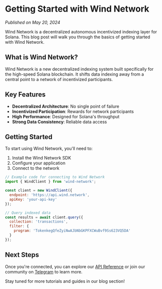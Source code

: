 # Getting Started with Wind Network

*Published on May 20, 2024*

Wind Network is a decentralized autonomous incentivized indexing layer for Solana. This blog post will walk you through the basics of getting started with Wind Network.

## What is Wind Network?

Wind Network is a new decentralized indexing system built specifically for the high-speed Solana blockchain. It shifts data indexing away from a central point to a network of incentivized participants.

## Key Features

- **Decentralized Architecture**: No single point of failure
- **Incentivized Participation**: Rewards for network participants
- **High Performance**: Designed for Solana's throughput
- **Strong Data Consistency**: Reliable data access

## Getting Started

To start using Wind Network, you'll need to:

1. Install the Wind Network SDK
2. Configure your application
3. Connect to the network

```javascript
// Example code for connecting to Wind Network
import { WindClient } from 'wind-network';

const client = new WindClient({
  endpoint: 'https://api.wind.network',
  apiKey: 'your-api-key'
});

// Query indexed data
const results = await client.query({
  collection: 'transactions',
  filter: {
    program: 'TokenkegQfeZyiNwAJbNbGKPFXCWuBvf9Ss623VQ5DA'
  }
});
```

## Next Steps

Once you're connected, you can explore our [API Reference](/docs/api-reference) or join our community on [Telegram](https://t.me/+MznFxMPcIhM3ZDI1) to learn more.

Stay tuned for more tutorials and guides in our blog section! 